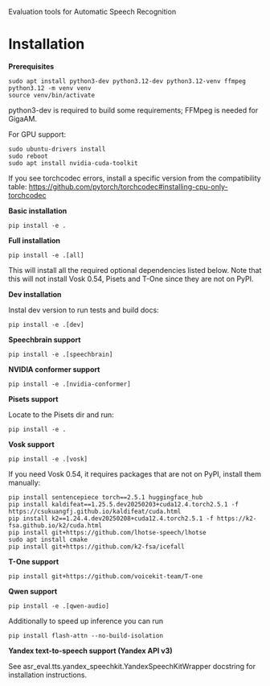 Evaluation tools for Automatic Speech Recognition

# Installation

**Prerequisites**

```
sudo apt install python3-dev python3.12-dev python3.12-venv ffmpeg
python3.12 -m venv venv
source venv/bin/activate
```

python3-dev is required to build some requirements; FFMpeg is needed for GigaAM.

For GPU support:

```
sudo ubuntu-drivers install
sudo reboot
sudo apt install nvidia-cuda-toolkit
```

If you see torchcodec errors, install a specific version from the compatibility table:
https://github.com/pytorch/torchcodec#installing-cpu-only-torchcodec

**Basic installation**

```
pip install -e .
```

**Full installation**

```
pip install -e .[all]
```

This will install all the required optional dependencies listed below. Note that this will not install Vosk 0.54, Pisets and T-One since they are not on PyPI.

**Dev installation**

Instal dev version to run tests and build docs:

```
pip install -e .[dev]
```

**Speechbrain support**

```
pip install -e .[speechbrain]
```

**NVIDIA conformer support**

```
pip install -e .[nvidia-conformer]
```

**Pisets support**

Locate to the Pisets dir and run:

```
pip install -e .
```

**Vosk support**

```
pip install -e .[vosk]
```

If you need Vosk 0.54, it requires packages that are not on PyPI, install them manually:

```
pip install sentencepiece torch==2.5.1 huggingface_hub
pip install kaldifeat==1.25.5.dev20250203+cuda12.4.torch2.5.1 -f https://csukuangfj.github.io/kaldifeat/cuda.html
pip install k2==1.24.4.dev20250208+cuda12.4.torch2.5.1 -f https://k2-fsa.github.io/k2/cuda.html
pip install git+https://github.com/lhotse-speech/lhotse
sudo apt install cmake
pip install git+https://github.com/k2-fsa/icefall
```

**T-One support**

```
pip install git+https://github.com/voicekit-team/T-one
```

**Qwen support**

```
pip install -e .[qwen-audio]
```

Additionally to speed up inference you can run

```
pip install flash-attn --no-build-isolation
```

**Yandex text-to-speech support (Yandex API v3)**

See asr_eval.tts.yandex_speechkit.YandexSpeechKitWrapper docstring for installation instructions.